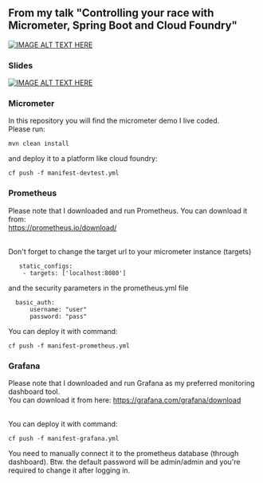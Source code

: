 ## From my talk  "Controlling your race with Micrometer, Spring Boot and Cloud Foundry"
[![IMAGE ALT TEXT HERE](https://img.youtube.com/vi/UNszkYpaMZc/0.jpg)](https://www.youtube.com/watch?v=UNszkYpaMZc)

### Slides <br>
[![IMAGE ALT TEXT HERE](https://image.slidesharecdn.com/controllingyourracewithmicrometer-200617203002/95/controlling-your-race-with-micrometer-spring-boot-and-cloud-foundry-1-638.jpg?cb=1592426045)](https://www.slideshare.net/KoTurk/controlling-your-race-with-micrometer-spring-boot-and-cloud-foundry)

### Micrometer
In this repository you will find the micrometer demo I live coded.<br>
Please run:
<pre><code>mvn clean install</code></pre>
and deploy it to a platform like cloud foundry:
<pre><code>cf push -f manifest-devtest.yml</code></pre>


### Prometheus
Please note that I downloaded and run Prometheus.
You can download it from:<br>
https://prometheus.io/download/ <br><br>

Don't forget to change the target url to your micrometer instance (targets) 
<pre><code>   static_configs:
    - targets: ['localhost:8080']
</code></pre>

and the security parameters in the prometheus.yml file<br>
<pre><code>  basic_auth:
      username: "user"
      password: "pass"
</code></pre>

You can deploy it with command:
<pre><code>cf push -f manifest-prometheus.yml</code></pre>

### Grafana
Please note that I downloaded and run Grafana as my preferred monitoring dashboard tool. <br> 
You can download it from here: https://grafana.com/grafana/download <br><br>

You can deploy it with command:
<pre><code>cf push -f manifest-grafana.yml</code></pre>

You need to manually connect it to the prometheus database (through dashboard).
Btw. the default password will be admin/admin and you're required to change it after logging in.


